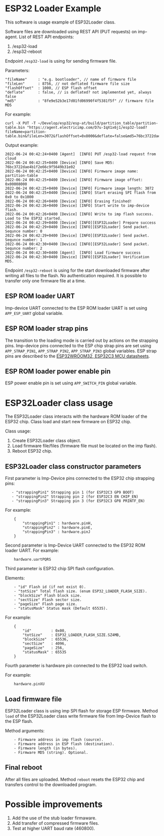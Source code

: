 # ESP32 Loader Example #

This software is usage example of ESP32Loader class.

Software files are downloaded using REST API (PUT requests) on imp-agent.
List of REST API endpoints:
1)  /esp32-load
3)  /esp32-reboot 

Endpoint `/esp32-load` is using for sending firmware file. 

Parameters:
```
"fileName"     : "e.g. bootloader", // name of firmware file 
"fileLen"      : 8756, // not deflated firmware file size
"flashOffset"  : 1000, // ESP flash offset
"deflate"      : false, // is deflated? not implemented yet, always false
"md5"          : "8fe9e52b3e17d01fd06990f4f5381f5f" // firmware file MD5
```
For example: 
```
curl -X PUT -T ~/Develop/esp32/esp-at/build/partition_table/partition-table.bin "https://agent.electricimp.com/D7u-IqX1x6j1/esp32-load?fileName=partition-table.bin&fileLen=3072&flashOffset=0x8000&deflate=false&md5=76bc3722dae4b1f2e66c9f5649b31e02"
```
Output example:
```
2022-06-24 00:42:24+0400 [Agent]  [INFO] PUT /esp32-load request from cloud
2022-06-24 00:42:25+0400 [Device] [INFO] Save MD5: 76bc3722dae4b1f2e66c9f5649b31e02
2022-06-24 00:42:25+0400 [Device] [INFO] Firmware image name: partition-table
2022-06-24 00:42:25+0400 [Device] [INFO] Firmware image offset: 0x00008000
2022-06-24 00:42:25+0400 [Device] [INFO] Firmware image length: 3072
2022-06-24 00:42:25+0400 [Device] [INFO] Start erasing SPI flash from 0x0 to 0x1000
2022-06-24 00:42:26+0400 [Device] [INFO] Erasing finished!
2022-06-24 00:42:26+0400 [Device] [INFO] Start write to imp-device flash.
2022-06-24 00:42:26+0400 [Device] [INFO] Write to imp flash success. Load to the ESP32 started.
2022-06-24 00:42:29+0400 [Device] [INFO][ESP32Loader] Prepare success
2022-06-24 00:42:29+0400 [Device] [INFO][ESP32Loader] Send packet. Sequnce number: 0
2022-06-24 00:42:29+0400 [Device] [INFO][ESP32Loader] Send packet. Sequnce number: 1
2022-06-24 00:42:30+0400 [Device] [INFO][ESP32Loader] Send packet. Sequnce number: 2
2022-06-24 00:42:30+0400 [Agent]  [INFO] Load firmware success
2022-06-24 00:42:30+0400 [Device] [INFO][ESP32Loader] Verification MD5.
```
Endpoint `/esp32-reboot` is using for the start downloaded firmware after writing all files to the flash.
No authentication required. It is possible to transfer only one firmware file at a time.

## ESP ROM loader UART ##

Imp-device UART connected to the ESP ROM loader UART is set using `APP_ESP_UART` global variable.

## ESP ROM loader strap pins ##

The transition to the loading mode is carried out by actions on the strapping pins.
Imp-device pins connected to the ESP chip strap pins are set using `APP_STRAP_PIN1`, `APP_STRAP_PIN2`, `APP_STRAP_PIN3` global variables.
ESP strap pins are described to the [ESP32WROOM32, ESP32C3 MCU datasheets](https://www.espressif.com/en/support/documents/technical-documents).

## ESP ROM loader power enable pin ##

ESP power enable pin is set using `APP_SWITCH_PIN` global variable.

# ESP32Loader class usage #

The ESP32Loader class interacts with the hardware ROM loader of the ESP32 chip. Class load and start new firmware on ESP32 chip.

Class usage:
1) Create ESP32Loader class object.
2) Load firmware file/files (firmware file must be located on the imp flash).
3) Reboot ESP32 chip.

## ESP32Loader class constructor parameters ##

First parameter is Imp-Device pins connected to the ESP32 chip strapping pins:
```
   - "strappingPin1" Strapping pin 1 (for ESP32C3 GP9 BOOT)
   - "strappingPin2" Strapping pin 2 (for ESP32C3 EN CHIP_EN)
   - "strappingPin3" Strapping pin 3 (for ESP32C3 GP8 PRINTF_EN)
```

For example:
```
    {
        "strappingPin1" : hardware.pinH,
        "strappingPin2" : hardware.pinE,
        "strappingPin3" : hardware.pinJ
    }
```

Second parameter is Imp-Device UART connected to the ESP32 ROM loader UART.
For example:
```
    hardware.uartPQRS
```
Third parameter is ESP32 chip SPI flash configuration.

Elements:
```
    - "id" Flash id (if not exist 0).
    - "totSize" Total flash size. (enum ESP32_LOADER_FLASH_SIZE).
    - "blockSize" Flash block size.
    - "sectSize" Flash sector size.
    - "pageSize" Flash page size.
    - "statusMask" Status mask (Default 65535).
```

For example:
```
    {
        "id"         : 0x00,
        "totSize"    : ESP32_LOADER_FLASH_SIZE.SZ4MB,
        "blockSize"  : 65536,
        "sectSize"   : 4096,
        "pageSize"   : 256,
        "statusMask" : 65535
    }
```
Fourth parameter is hardware pin connected to the ESP32 load switch.

For example:
```
    hardware.pinXU
```
## Load firmware file ##

ESP32Loader class is using imp SPI flash for storage ESP firmware.
Method `load` of the ESP32Loader class  write firmware file from Imp-Device flash to the ESP flash.

Method arguments:
```
    - Firmware address in imp flash (source).
    - Firmware address in ESP flash (destination).
    - Firmware length (in bytes).
    - Firmware MD5 (string). Optional. 
```

## Final reboot ##

After all files are uploaded. Method `reboot` resets the ESP32 chip and transfers control to the downloaded program.

#  Possible improvements #

1) Add the use of the stub loader firmaware. 
2) Add transfer of compressed firmware files. 
3) Test at higher UART baud rate (460800).

